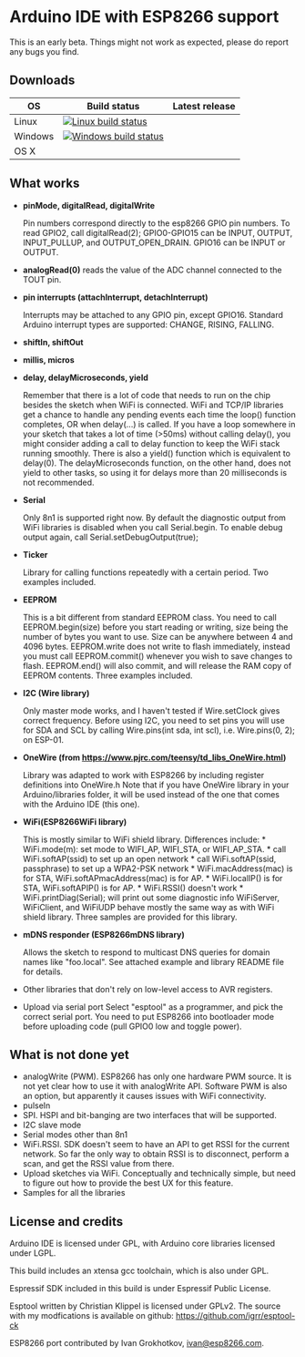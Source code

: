 Arduino IDE with ESP8266 support
================================

This is an early beta. Things might not work as expected, please do report any bugs you find.

Downloads
---------

| OS | Build status | Latest release |
| --- | ------------ | -------------- |
| Linux | [![Linux build status](http://img.shields.io/travis/igrr/Arduino.svg)](https://travis-ci.org/igrr/esptool-ck) |  |
| Windows | [![Windows build status](http://img.shields.io/appveyor/ci/igrr/Arduino.svg)](https://ci.appveyor.com/project/igrr/esptool-ck) |  |
| OS X |  |  |



What works
----------

- **pinMode, digitalRead, digitalWrite**

	Pin numbers correspond directly to the esp8266 GPIO pin numbers. To read GPIO2,
	call digitalRead(2);
	GPIO0-GPIO15 can be INPUT, OUTPUT, INPUT_PULLUP, and OUTPUT_OPEN_DRAIN.
	GPIO16 can be INPUT or OUTPUT.

- **analogRead(0)** reads the value of the ADC channel connected to the TOUT pin.

- **pin interrupts (attachInterrupt, detachInterrupt)**

	Interrupts may be attached to any GPIO pin, except GPIO16. Standard Arduino interrupt 
	types are supported: CHANGE, RISING, FALLING.

- **shiftIn, shiftOut**
- **millis, micros**
- **delay, delayMicroseconds, yield**

	Remember that there is a lot of code that needs to run on the chip besides the sketch 
	when WiFi is connected. WiFi and TCP/IP libraries get a chance to handle any pending
	events each time the loop() function completes, OR when delay(...) is called.
	If you have a loop somewhere in your sketch that takes a lot of time (>50ms) without
	calling delay(), you might consider adding a call to delay function to keep the WiFi
	stack running smoothly.
	There is also a yield() function which is equivalent to delay(0). The delayMicroseconds
	function, on the other hand, does not yield to other tasks, so using it for delays
	more than 20 milliseconds is not recommended.

- **Serial**

	Only 8n1 is supported right now. By default the diagnostic output from WiFi 
	libraries is disabled when you call Serial.begin. To enable debug output again,
	call Serial.setDebugOutput(true);

- **Ticker**

	Library for calling functions repeatedly with a certain period. Two examples included.

- **EEPROM**

	This is a bit different from standard EEPROM class. You need to call EEPROM.begin(size)
	before you start reading or writing, size being the number of bytes you want to use.
	Size can be anywhere between 4 and 4096 bytes.
	EEPROM.write does not write to flash immediately, instead you must call EEPROM.commit()
	whenever you wish to save changes to flash. EEPROM.end() will also commit, and will
	release the RAM copy of EEPROM contents. 
	Three examples included.

- **I2C (Wire library)**

	Only master mode works, and I haven't tested if Wire.setClock gives correct frequency.
	Before using I2C, you need to set pins you will use for SDA and SCL by calling
	Wire.pins(int sda, int scl), i.e. Wire.pins(0, 2); on ESP-01.

- **OneWire (from https://www.pjrc.com/teensy/td_libs_OneWire.html)**

	Library was adapted to work with ESP8266 by including register definitions into OneWire.h
	Note that if you have OneWire library in your Arduino/libraries folder, it will be used
	instead of the one that comes with the Arduino IDE (this one).

- **WiFi(ESP8266WiFi library)**

	This is mostly similar to WiFi shield library. Differences include:
		* WiFi.mode(m): set mode to WIFI_AP, WIFI_STA, or WIFI_AP_STA.
		* call WiFi.softAP(ssid) to set up an open network
		* call WiFi.softAP(ssid, passphrase) to set up a WPA2-PSK network
		* WiFi.macAddress(mac) is for STA, WiFi.softAPmacAddress(mac) is for AP.
		* WiFi.localIP() is for STA, WiFi.softAPIP() is for AP.
		* WiFi.RSSI() doesn't work
		* WiFi.printDiag(Serial); will print out some diagnostic info
	WiFiServer, WiFiClient, and WiFiUDP behave mostly the same way as with WiFi shield library.
	Three samples are provided for this library.

- **mDNS responder (ESP8266mDNS library)**

	Allows the sketch to respond to multicast DNS queries for domain names like "foo.local".
	See attached example and library README file for details.

- Other libraries that don't rely on low-level access to AVR registers.

- Upload via serial port
	Select "esptool" as a programmer, and pick the correct serial port.
	You need to put ESP8266 into bootloader mode before uploading code (pull GPIO0 low and 
	toggle power).

What is not done yet
--------------------

- analogWrite (PWM). ESP8266 has only one hardware PWM source. It is not yet clear how to use it with analogWrite API. Software PWM is also an option, but apparently it causes issues with WiFi connectivity.
- pulseIn
- SPI. HSPI and bit-banging are two interfaces that will be supported.
- I2C slave mode
- Serial modes other than 8n1
- WiFi.RSSI. SDK doesn't seem to have an API to get RSSI for the current network. So far the only
	way to obtain RSSI is to disconnect, perform a scan, and get the RSSI value from there.
- Upload sketches via WiFi. Conceptually and technically simple, but need to figure out how to provide the best UX for this feature.
- Samples for all the libraries


License and credits
-------------------

Arduino IDE is licensed under GPL, with Arduino core libraries licensed under LGPL.

This build includes an xtensa gcc toolchain, which is also under GPL.

Espressif SDK included in this build is under Espressif Public License.

Esptool written by Christian Klippel is licensed under GPLv2. 
The source with my modfications is available on github: https://github.com/igrr/esptool-ck

ESP8266 port contributed by Ivan Grokhotkov, ivan@esp8266.com.


